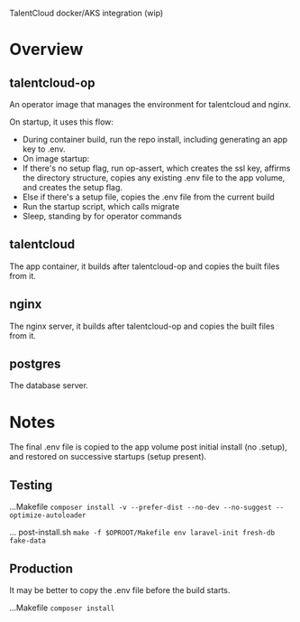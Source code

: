 
TalentCloud docker/AKS integration (wip)


# Overview

## talentcloud-op

An operator image that manages the environment for talentcloud and nginx.

On startup, it uses this flow:

* During container build, run the repo install, including generating an app key to .env.
* On image startup:
 * If there's no setup flag, run op-assert, which creates the ssl key, affirms the directory structure, copies any existing .env file to the app volume, and creates the setup flag.
 * Else if there's a setup file, copies the .env file from the current build
* Run the startup script, which calls migrate
* Sleep, standing by for operator commands


## talentcloud

The app container, it builds after talentcloud-op and copies the built files from it.

## nginx

The nginx server, it builds after talentcloud-op and copies the built files from it.

## postgres

The database server.

# Notes

The final .env file is copied to the app volume post initial install (no .setup), and restored on successive startups (setup present).

## Testing
...Makefile
    `composer install -v --prefer-dist --no-dev --no-suggest --optimize-autoloader`

... post-install.sh
    `make -f $OPROOT/Makefile env laravel-init fresh-db fake-data`

## Production

It may be better to copy the .env file before the build starts.

...Makefile
    `composer install`


